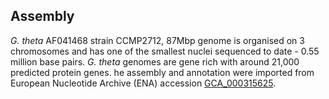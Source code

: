 Assembly
--------

*G. theta* AF041468 strain CCMP2712, 87Mbp genome is organised on 3 chromosomes and has one
of the smallest nuclei sequenced to date - 0.55 million base pairs.
*G. theta* genomes are gene rich with around 21,000 predicted protein genes.
he assembly and annotation were imported from European Nucleotide
Archive (ENA) accession
[GCA_000315625](http://www.ebi.ac.uk/ena/data/view/GCA_000315625).

